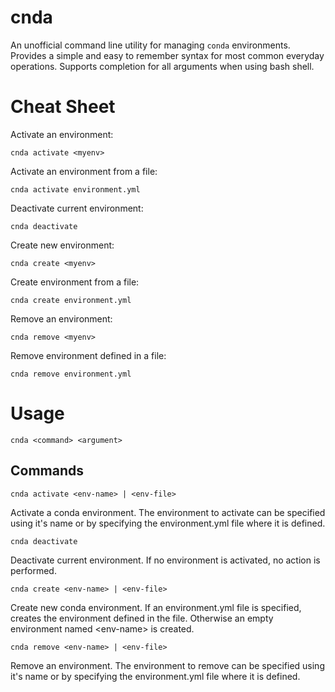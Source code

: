 # cnda

An unofficial command line utility for managing `conda` environments.
Provides a simple and easy to remember syntax for most common everyday operations.
Supports completion for all arguments when using bash shell.

# Cheat Sheet

Activate an environment:

    cnda activate <myenv>

Activate an environment from a file:

    cnda activate environment.yml

Deactivate current environment:

    cnda deactivate

Create new environment:

    cnda create <myenv>

Create environment from a file:

    cnda create environment.yml

Remove an environment:

    cnda remove <myenv>

Remove environment defined in a file:

    cnda remove environment.yml


# Usage

    cnda <command> <argument>

## Commands

    cnda activate <env-name> | <env-file>

Activate a conda environment.
The environment to activate can be specified using it's name or by specifying the environment.yml file where it is defined.

    cnda deactivate

Deactivate current environment. If no environment is activated, no action is performed.

    cnda create <env-name> | <env-file>

Create new conda environment.
If an environment.yml file is specified, creates the environment defined in the file. Otherwise an empty environment named \<env-name\> is created.

    cnda remove <env-name> | <env-file>

Remove an environment.
The environment to remove can be specified using it's name or by specifying the environment.yml file where it is defined.
